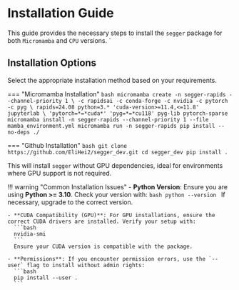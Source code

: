 

# Installation Guide

This guide provides the necessary steps to install the `segger` package for both `Micromamba` and `CPU` versions.
`
## Installation Options

Select the appropriate installation method based on your requirements.

=== "Micromamba Installation"
    ```bash
    micromamba create -n segger-rapids --channel-priority 1 \
        -c rapidsai -c conda-forge -c nvidia -c pytorch -c pyg \
        rapids=24.08 python=3.* 'cuda-version>=11.4,<=11.8' jupyterlab \
        'pytorch=*=*cuda*' 'pyg=*=*cu118' pyg-lib pytorch-sparse
    micromamba install -n segger-rapids --channel-priority 1 --file mamba_environment.yml
    micromamba run -n segger-rapids pip install --no-deps ./
    ```

=== "Github Installation"
    ```bash
    git clone https://github.com/EliHei2/segger_dev.git
    cd segger_dev
    pip install .
    ```

This will install `segger` without GPU dependencies, ideal for environments where GPU support is not required.



!!! warning "Common Installation Issues"
    - **Python Version**: Ensure you are using **Python >= 3.10**. Check your version with:
      ```bash
      python --version
      ```
      If necessary, upgrade to the correct version.

    - **CUDA Compatibility (GPU)**: For GPU installations, ensure the correct CUDA drivers are installed. Verify your setup with:
      ```bash
      nvidia-smi
      ```
      Ensure your CUDA version is compatible with the package.

    - **Permissions**: If you encounter permission errors, use the `--user` flag to install without admin rights:
      ```bash
      pip install --user .
      ```
